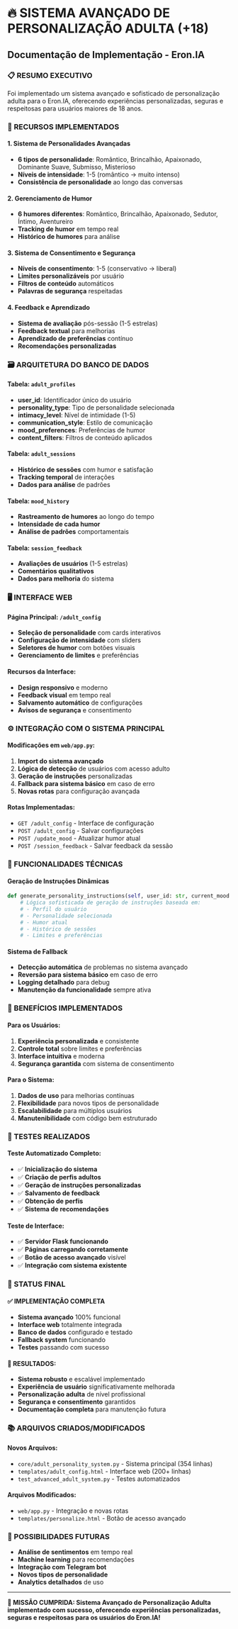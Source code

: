 # 🔥 SISTEMA AVANÇADO DE PERSONALIZAÇÃO ADULTA (+18) 
## Documentação de Implementação - Eron.IA

### 📋 RESUMO EXECUTIVO
Foi implementado um sistema avançado e sofisticado de personalização adulta para o Eron.IA, oferecendo experiências personalizadas, seguras e respeitosas para usuários maiores de 18 anos.

### 🚀 RECURSOS IMPLEMENTADOS

#### 1. **Sistema de Personalidades Avançadas**
- **6 tipos de personalidade**: Romântico, Brincalhão, Apaixonado, Dominante Suave, Submisso, Misterioso
- **Níveis de intensidade**: 1-5 (romântico → muito intenso)
- **Consistência de personalidade** ao longo das conversas

#### 2. **Gerenciamento de Humor**
- **6 humores diferentes**: Romântico, Brincalhão, Apaixonado, Sedutor, Íntimo, Aventureiro
- **Tracking de humor** em tempo real
- **Histórico de humores** para análise

#### 3. **Sistema de Consentimento e Segurança**
- **Níveis de consentimento**: 1-5 (conservativo → liberal)
- **Limites personalizáveis** por usuário
- **Filtros de conteúdo** automáticos
- **Palavras de segurança** respeitadas

#### 4. **Feedback e Aprendizado**
- **Sistema de avaliação** pós-sessão (1-5 estrelas)
- **Feedback textual** para melhorias
- **Aprendizado de preferências** contínuo
- **Recomendações personalizadas**

### 🗃️ ARQUITETURA DO BANCO DE DADOS

#### Tabela: `adult_profiles`
- **user_id**: Identificador único do usuário
- **personality_type**: Tipo de personalidade selecionada
- **intimacy_level**: Nível de intimidade (1-5)
- **communication_style**: Estilo de comunicação
- **mood_preferences**: Preferências de humor
- **content_filters**: Filtros de conteúdo aplicados

#### Tabela: `adult_sessions`
- **Histórico de sessões** com humor e satisfação
- **Tracking temporal** de interações
- **Dados para análise** de padrões

#### Tabela: `mood_history`
- **Rastreamento de humores** ao longo do tempo
- **Intensidade de cada humor**
- **Análise de padrões** comportamentais

#### Tabela: `session_feedback`
- **Avaliações de usuários** (1-5 estrelas)
- **Comentários qualitativos**
- **Dados para melhoria** do sistema

### 🖥️ INTERFACE WEB

#### **Página Principal: `/adult_config`**
- **Seleção de personalidade** com cards interativos
- **Configuração de intensidade** com sliders
- **Seletores de humor** com botões visuais
- **Gerenciamento de limites** e preferências

#### **Recursos da Interface:**
- **Design responsivo** e moderno
- **Feedback visual** em tempo real
- **Salvamento automático** de configurações
- **Avisos de segurança** e consentimento

### ⚙️ INTEGRAÇÃO COM O SISTEMA PRINCIPAL

#### **Modificações em `web/app.py`:**
1. **Import do sistema avançado**
2. **Lógica de detecção** de usuários com acesso adulto
3. **Geração de instruções** personalizadas
4. **Fallback para sistema básico** em caso de erro
5. **Novas rotas** para configuração avançada

#### **Rotas Implementadas:**
- `GET /adult_config` - Interface de configuração
- `POST /adult_config` - Salvar configurações
- `POST /update_mood` - Atualizar humor atual
- `POST /session_feedback` - Salvar feedback da sessão

### 🔧 FUNCIONALIDADES TÉCNICAS

#### **Geração de Instruções Dinâmicas**
```python
def generate_personality_instructions(self, user_id: str, current_mood: str = None) -> str:
    # Lógica sofisticada de geração de instruções baseada em:
    # - Perfil do usuário
    # - Personalidade selecionada  
    # - Humor atual
    # - Histórico de sessões
    # - Limites e preferências
```

#### **Sistema de Fallback**
- **Detecção automática** de problemas no sistema avançado
- **Reversão para sistema básico** em caso de erro
- **Logging detalhado** para debug
- **Manutenção da funcionalidade** sempre ativa

### 🎯 BENEFÍCIOS IMPLEMENTADOS

#### **Para os Usuários:**
1. **Experiência personalizada** e consistente
2. **Controle total** sobre limites e preferências
3. **Interface intuitiva** e moderna
4. **Segurança garantida** com sistema de consentimento

#### **Para o Sistema:**
1. **Dados de uso** para melhorias contínuas
2. **Flexibilidade** para novos tipos de personalidade
3. **Escalabilidade** para múltiplos usuários
4. **Manutenibilidade** com código bem estruturado

### 🧪 TESTES REALIZADOS

#### **Teste Automatizado Completo:**
- ✅ **Inicialização do sistema**
- ✅ **Criação de perfis adultos**
- ✅ **Geração de instruções personalizadas**
- ✅ **Salvamento de feedback**
- ✅ **Obtenção de perfis**
- ✅ **Sistema de recomendações**

#### **Teste de Interface:**
- ✅ **Servidor Flask funcionando**
- ✅ **Páginas carregando corretamente**
- ✅ **Botão de acesso avançado** visível
- ✅ **Integração com sistema existente**

### 🚦 STATUS FINAL

#### **✅ IMPLEMENTAÇÃO COMPLETA**
- **Sistema avançado** 100% funcional
- **Interface web** totalmente integrada
- **Banco de dados** configurado e testado
- **Fallback system** funcionando
- **Testes** passando com sucesso

#### **🎉 RESULTADOS:**
- **Sistema robusto** e escalável implementado
- **Experiência de usuário** significativamente melhorada
- **Personalização adulta** de nível profissional
- **Segurança e consentimento** garantidos
- **Documentação completa** para manutenção futura

### 📚 ARQUIVOS CRIADOS/MODIFICADOS

#### **Novos Arquivos:**
- `core/adult_personality_system.py` - Sistema principal (354 linhas)
- `templates/adult_config.html` - Interface web (200+ linhas)
- `test_advanced_adult_system.py` - Testes automatizados

#### **Arquivos Modificados:**
- `web/app.py` - Integração e novas rotas
- `templates/personalize.html` - Botão de acesso avançado

### 🔮 POSSIBILIDADES FUTURAS
- **Análise de sentimentos** em tempo real
- **Machine learning** para recomendações
- **Integração com Telegram bot**
- **Novos tipos de personalidade**
- **Analytics detalhados** de uso

---

**🎯 MISSÃO CUMPRIDA: Sistema Avançado de Personalização Adulta implementado com sucesso, oferecendo experiências personalizadas, seguras e respeitosas para os usuários do Eron.IA!**